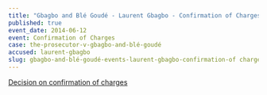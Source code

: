 ```yaml
---
title: "Gbagbo and Blé Goudé - Laurent Gbagbo - Confirmation of Charges"
published: true
event_date: 2014-06-12
event: Confirmation of Charges
case: the-prosecutor-v-gbagbo-and-blé-goudé
accused: laurent-gbagbo
slug: gbagbo-and-blé-goudé-events-laurent-gbagbo-confirmation-of charges
---
```


[Decision on confirmation of charges](http://www.icc-cpi.int/iccdocs/doc/doc1783399.pdf)

